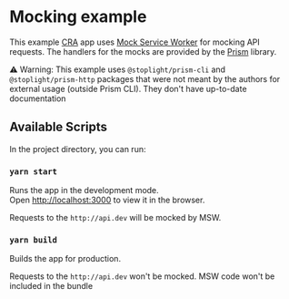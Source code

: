 # Mocking example

This example [CRA](https://github.com/facebook/create-react-app) app uses [Mock Service Worker](https://mswjs.io/) for mocking API requests. The handlers for the mocks are provided by the [Prism](https://github.com/stoplightio/prism) library.

⚠️ Warning: This example uses `@stoplight/prism-cli` and `@stoplight/prism-http` packages that were not meant by the authors for external usage (outside Prism CLI). They don't have up-to-date documentation

## Available Scripts

In the project directory, you can run:

### `yarn start`

Runs the app in the development mode.\
Open [http://localhost:3000](http://localhost:3000) to view it in the browser.

Requests to the `http://api.dev` will be mocked by MSW.

### `yarn build`

Builds the app for production.

Requests to the `http://api.dev` won't be mocked. MSW code won't be included in the bundle
